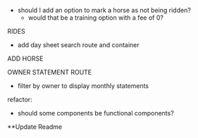 - should I add an option to mark a horse as not being ridden?
    - would that be a training option with a fee of 0?

RIDES
  - add day sheet search route and container


ADD HORSE

OWNER STATEMENT ROUTE
 - filter by owner to display monthly statements

 refactor:
  - should some components be functional components?

**Update Readme